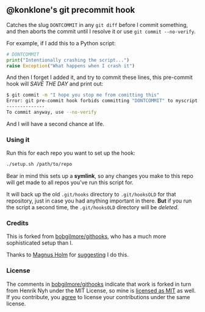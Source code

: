 ## @konklone's git precommit hook

Catches the slug `DONTCOMMIT` in any `git diff` before I commit something, and then aborts the commit until I resolve it or use `git commit --no-verify`.

For example, if I add this to a Python script:

```python
# DONTCOMMIT
print("Intentionally crashing the script...")
raise Exception("What happens when I crash it")
```

And then I forget I added it, and try to commit these lines, this pre-commit hook will *SAVE THE DAY* and print out:

```bash
$ git commit -m "I hope you stop me from comitting this"
Error: git pre-commit hook forbids committing "DONTCOMMIT" to myscript.py
--------------
To commit anyway, use --no-verify
```

And I will have a second chance at life.

### Using it

Run this for each repo you want to set up the hook:

```bash
./setup.sh /path/to/repo
```

Bear in mind this sets up a **symlink**, so any changes you make to this repo will get made to all repos you've run this script for.

It will back up the old `.git/hooks` directory to `.git/hooksOLD` for that repository, just in case you had anything important in there. **But** if you run the script a second time, the `.git/hooksOLD` directory will be *deleted*.

### Credits

This is forked from [bobgilmore/githooks](https://github.com/bobgilmore/githooks), who has a much more sophisticated setup than I.

Thanks to [Magnus Holm](https://twitter.com/judofyr) for [suggesting](https://twitter.com/judofyr/status/483321849435389952) I do this.

### License

The comments in [bobgilmore/githooks](https://github.com/bobgilmore/githooks) indicate that work is forked in turn from Henrik Nyh under the MIT License, so mine is [licensed as MIT](LICENSE) as well. If you contribute, you [agree](CONTRIBUTING.md) to license your contributions under the same license.

